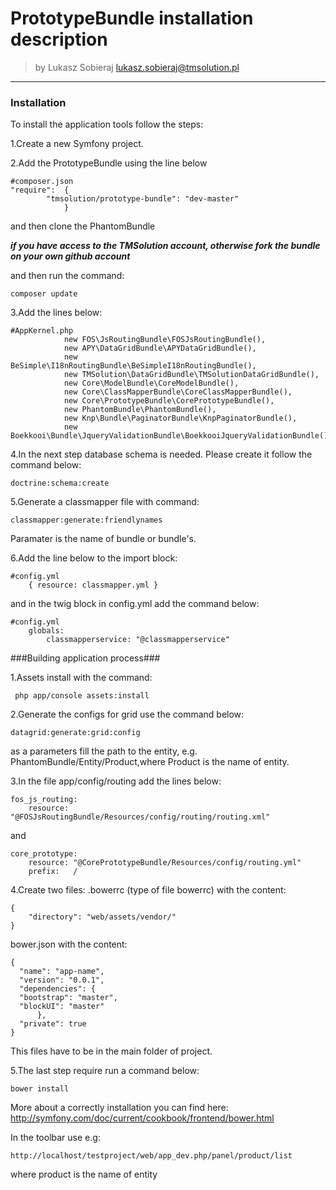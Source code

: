 # PrototypeBundle installation description

>by Lukasz Sobieraj <lukasz.sobieraj@tmsolution.pl>

---

### Installation

To install the application tools follow the steps:

1.Create a new Symfony project. 

2.Add the PrototypeBundle using the line below
```
#composer.json
"require":  {
        "tmsolution/prototype-bundle": "dev-master"
            }
```
and then clone the PhantomBundle 

***if you have access to the TMSolution account, otherwise fork the bundle on your own github account***

and then run the command:
```
composer update
```

3.Add the lines below:
```
#AppKernel.php
            new FOS\JsRoutingBundle\FOSJsRoutingBundle(),
            new APY\DataGridBundle\APYDataGridBundle(),
            new BeSimple\I18nRoutingBundle\BeSimpleI18nRoutingBundle(),
            new TMSolution\DataGridBundle\TMSolutionDataGridBundle(),
            new Core\ModelBundle\CoreModelBundle(),
            new Core\ClassMapperBundle\CoreClassMapperBundle(),
            new Core\PrototypeBundle\CorePrototypeBundle(),
            new PhantomBundle\PhantomBundle(),
            new Knp\Bundle\PaginatorBundle\KnpPaginatorBundle(),
            new Boekkooi\Bundle\JqueryValidationBundle\BoekkooiJqueryValidationBundle(),
```

4.In the next step  database schema is needed. Please create it follow the command below:
```
doctrine:schema:create
```

5.Generate a classmapper file with command:
```
classmapper:generate:friendlynames
```
Paramater is the name of bundle or bundle's.

6.Add the line below to the import block:
```
#config.yml
    { resource: classmapper.yml }
```
and in the twig block in config.yml  add the command below:
```
#config.yml
    globals:
        classmapperservice: "@classmapperservice"
```




###Building application process###

1.Assets install with the command:
```
 php app/console assets:install
```

2.Generate the configs for grid use the command below:
```
datagrid:generate:grid:config
```
as a parameters fill the path to the entity, e.g. PhantomBundle/Entity/Product,where Product is the name of entity.


3.In the file app/config/routing add the lines below:
```
fos_js_routing:
    resource: "@FOSJsRoutingBundle/Resources/config/routing/routing.xml" 
```
and
```
core_prototype:
    resource: "@CorePrototypeBundle/Resources/config/routing.yml"
    prefix:   /
```

4.Create two files:
.bowerrc (type of file bowerrc)
with the content:
```
{
    "directory": "web/assets/vendor/"
}
```
bower.json 
with the content:
```
{
  "name": "app-name",
  "version": "0.0.1",
  "dependencies": {
  "bootstrap": "master",
  "blockUI": "master"
      },
  "private": true
}
```
This files have to be  in the main folder of project.

5.The last step require run a command below:
```
bower install
```
More about a correctly installation you can find here: http://symfony.com/doc/current/cookbook/frontend/bower.html


In the toolbar use e.g:
```
http://localhost/testproject/web/app_dev.php/panel/product/list
```
where product is the name of entity 

